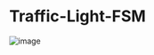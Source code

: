 # Traffic-Light-FSM

![image](https://github.com/rafaelpinheiro32/Traffic-Light-FSM/assets/151592512/43b0f291-ba6f-48f6-a488-d3e8580900c2)
